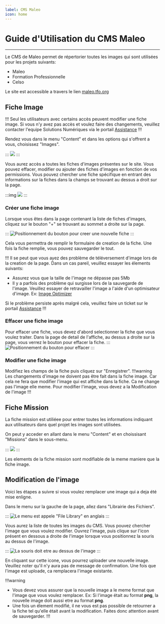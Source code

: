 ```yaml
---
label: CMS Maleo 
icon: home
---
```

# Guide d'Utilisation du CMS Maleo
---

Le CMS de Maleo permet de répertorier toutes les images qui sont utilisées pour les projets suivants:

- Maleo
- Formation Professionnelle
- Celso

Le site est accessible a travers le lien [maleo.tfo.org](https://maleo.tfo.org)

## Fiche Image

!!! 
Seul les utilisateurs avec certains accès peuvent modifier une fiche image. Si vous n'y avez pas accès et voulez faire des changements, veuillez contacter l'equipe Solutions Numériques via le portail [Assistance](https://assistance.tfo.org) 
!!!

Rendez vous dans le menu "Content" et dans les options qui s'offrent a vous, choisissez "Images".

::: 
![](imgs/ficheimg01.png) 
:::

Vous aurez accès a toutes les fiches d'images présentes sur le site. Vous pouvez effacer, modifier ou ajouter des fiches d'images en fonction de vos permissions. Vous pouvez chercher une fiche spécifique en entrant des informations sur la fiches dans la champs se trouvant au dessus a droit sur la page.

:::img 
![](imgs/ficheimg03.png) 
:::

### Créer une fiche image

Lorsque vous êtes dans la page contenant la liste de fiches d'images, cliquez sur le bouton "+" se trouvant au sommet a droite sur la page.

::: 
![Positionnement du bouton pour creer une nouvelle fiche](imgs/ficheimg02.png) 
:::

Cela vous permettra de remplir le formulaire de creation de la fiche. Une fois la fiche remplie, vous pouvez sauvegarder le tout.

!!! 
Il se peut que vous ayez des problème de téléversement d'image lors de la creation de la page. Dans un cas pareil, veuillez essayer les élements suivants:

- Assurez vous que la taille de l'image ne dépasse pas 5Mb
- Il y a parfois des problème qui surgisse lors de la sauvegarde de l'image. Veuillez essayer de retravailler l'image a l'aide d'un optimisateur d'image. Ex: [Image Optimizer](http://www.imageoptimizer.net/Pages/Home.aspx)

Si le problème persiste après malgré cela, veuillez faire un ticket sur le portail [Assistance](https://assistance.tfo.org) 
!!!

### Effacer une fiche image

Pour effacer une fiche, vous devez d'abord selectionner la fiche que vous voulez traiter. Dans la page de detail de l'affiche, au dessus a droite sur la page, vous verrez le bouton pour effacer la fiche. 
::: 
![Positionnement du bouton pour effacer](imgs/ficheimg04.png) 
:::

### Modifier une fiche image

Modifiez les champs de la fiche puis cliquez sur "Enregistrer". !!!warning Les changements d'image ne doivent pas être fait dans la fiche image. Car cela ne fera que modifier l'image qui est affiche dans la fiche. Ca ne change pas l'image elle meme. Pour modifier l'image, vous devez a la Modification de l'image !!!

## Fiche Mission

La fiche mission est utiliéee pour entrer toutes les informations indiquant aux utilisateurs dans quel projet les images sont utilisées.

On peut y acceder en allant dans le menu "Content" et en choissisant "Missions" dans le sous-menu.

::: 
![](imgs/fichemis01.png) 
:::

Les elements de la fiche mission sont modifiable de la meme maniere que la fiche image.

## Modification de l'image

Voici les étapes a suivre si vous voulez remplacer une image qui a deja été mise enligne.

Dans le menu sur la gauche de la page, allez dans "Librairie des Fichiers".

::: 
![Le menu est appele "File Library" en anglais](imgs/fichefile01.png) 
:::

Vous aurez la liste de toutes les images du CMS. Vous pouvez chercher l'image que vous voulez modifier. Ouvrez l'image, puis clique sur l'icon présent en dessous a droite de l'image lorsque vous positionnez la souris au dessus de l'image.

::: 
![La souris doit etre au dessus de l'image](imgs/fichefile02.png) 
:::

En cliquant sur cette icone, vous pourrez uploader une nouvelle image. Veuillez noter qu'il n'y aura pas de message de confirmation. Une fois que l'image est uploade, ca remplacera l'image existante.

!!!warning
- Vous devez vous assurer que la nouvelle image a le meme format que l'image que vous voulez remplacer. Ex: Si l'image était au format **png**, la nouvelle image doit aussi etre au format **png**.
- Une fois un élement modifié, il ne vous est pas possible de retourner a la fiche tel qu'elle était avant la modification. Faites donc attention avant de sauvegarder. 
!!!
